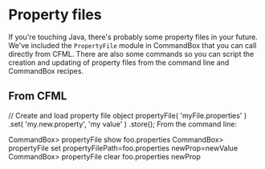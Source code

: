 # Property files
If you're touching Java, there's probably some property files in your future.  We've included the `PropertyFile` module in CommandBox that you can call directly from CFML.  There are also some commands so you can script the creation and updating of property files from the command line and CommandBox recipes.

## From CFML

// Create and load property file object
propertyFile( 'myFile.properties' )
	.set( 'my.new.property', 'my value' )
	.store();
From the command line:

CommandBox> propertyFile show foo.properties
CommandBox> propertyFile set propertyFilePath=foo.properties newProp=newValue
CommandBox> propertyFile clear foo.properties newProp